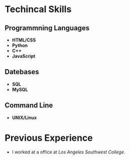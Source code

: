 # Techincal Skills
## Programmning Languages
- **HTML/CSS**
- **Python**
- **C++**
- **JavaScript**

## Datebases
- **SQL**
- **MySQL**

## Command Line
- **UNIX/Linux**

# Previous Experience
- I worked at a office at *Los Angeles Southwest College*.
